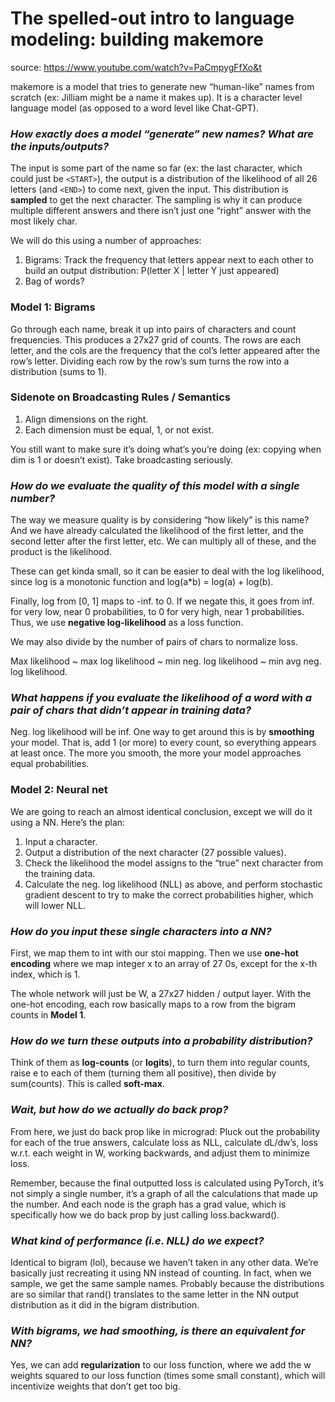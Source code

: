 # The spelled-out intro to language modeling: building makemore

source: <https://www.youtube.com/watch?v=PaCmpygFfXo&t>

makemore is a model that tries to generate new “human-like” names from scratch (ex: Jilliam might be a name it makes up). It is a character level language model (as opposed to a word level like Chat-GPT). 
### **_How exactly does a model “generate” new names? What are the inputs/outputs?_**

The input is some part of the name so far (ex: the last character, which could just be `<START>`), the output is a distribution of the likelihood of all 26 letters (and `<END>`) to come next, given the input. This distribution is **sampled** to get the next character. The sampling is why it can produce multiple different answers and there isn’t just one “right” answer with the most likely char.

We will do this using a number of approaches:
1. Bigrams: Track the frequency that letters appear next to each other to build an output distribution: P(letter X \| letter Y just appeared)
2. Bag of words?

### **Model 1: Bigrams**

Go through each name, break it up into pairs of characters and count frequencies. This produces a 27x27 grid of counts. The rows are each letter, and the cols are the frequency that the col’s letter appeared after the row’s letter. Dividing each row by the row’s sum turns the row into a distribution (sums to 1).
### **Sidenote on Broadcasting Rules / Semantics**

1. Align dimensions on the right.
2. Each dimension must be equal, 1, or not exist.

You still want to make sure it’s doing what’s you’re doing (ex: copying when dim is 1 or doesn’t exist). Take broadcasting seriously.
### **_How do we evaluate the quality of this model with a single number?_**

The way we measure quality is by considering “how likely” is this name? And we have already calculated the likelihood of the first letter, and the second letter after the first letter, etc. We can multiply all of these, and the product is the likelihood.

These can get kinda small, so it can be easier to deal with the log likelihood, since log is a monotonic function and log(a\*b) = log(a) + log(b).

Finally, log from \[0, 1] maps to -inf. to 0. If we negate this, it goes from inf. for very low, near 0 probabilities, to 0 for very high, near 1 probabilities. Thus, we use **negative log-likelihood** as a loss function.

We may also divide by the number of pairs of chars to normalize loss.

Max likelihood ~ max log likelihood ~ min neg. log likelihood ~ min avg neg. log likelihood.
### **_What happens if you evaluate the likelihood of a word with a pair of chars that didn’t appear in training data?_**

Neg. log likelihood will be inf. One way to get around this is by **smoothing** your model. That is, add 1 (or more) to every count, so everything appears at least once. The more you smooth, the more your model approaches equal probabilities.
### **Model 2: Neural net**

We are going to reach an almost identical conclusion, except we will do it using a NN. Here’s the plan: 

1. Input a character.
2. Output a distribution of the next character (27 possible values).
3. Check the likelihood the model assigns to the “true” next character from the training data.
4. Calculate the neg. log likelihood (NLL) as above, and perform stochastic gradient descent to try to make the correct probabilities higher, which will lower NLL.

### **_How do you input these single characters into a NN?_**

First, we map them to int with our stoi mapping. Then we use **one-hot encoding** where we map integer x to an array of 27 0s, except for the x-th index, which is 1.

  The whole network will just be W, a 27x27 hidden / output layer. With the one-hot encoding, each row basically maps to a row from the bigram counts in **Model 1**.
### **_How do we turn these outputs into a probability distribution?_**

Think of them as **log-counts** (or **logits**), to turn them into regular counts, raise e to each of them (turning them all positive), then divide by sum(counts). This is called **soft-max**.
### **_Wait, but how do we actually do back prop?_**

From here, we just do back prop like in micrograd: Pluck out the probability for each of the true answers, calculate loss as NLL, calculate dL/dw’s, loss w.r.t. each weight in W, working backwards, and adjust them to minimize loss.

Remember, because the final outputted loss is calculated using PyTorch, it’s not simply a single number, it’s a graph of all the calculations that made up the number. And each node is the graph has a grad value, which is specifically how we do back prop by just calling loss.backward().
### **_What kind of performance (i.e. NLL) do we expect?_**

Identical to bigram (lol), because we haven’t taken in any other data. We’re basically just recreating it using NN instead of counting. In fact, when we sample, we get the same sample names. Probably because the distributions are so similar that rand() translates to the same letter in the NN output distribution as it did in the bigram distribution.
### **_With bigrams, we had smoothing, is there an equivalent for NN?_**

Yes, we can add **regularization** to our loss function, where we add the w weights squared to our loss function (times some small constant), which will incentivize weights that don’t get too big.